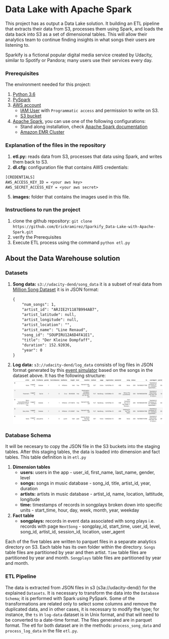 # Data Lake with Apache Spark
This project has as output a Data Lake solution. It building an ETL pipeline that extracts their data from S3, processes them using Spark, and loads the data back into S3 as a set of dimensional tables. This will allow their analytics team to continue finding insights in what songs their users are listening to.

Sparkify is a fictional popular digital media service created by Udacity, similar to Spotify or 
Pandora; many users use their services every day.
   
 ### Prerequisites
The environment needed for this project:
1. [Python 3.6](https://www.python.org/downloads/release/python-360/)
2. [PySpark](https://spark.apache.org/docs/latest/api/python/index.html)
3. [AWS account](https://aws.amazon.com/)
    - [IAM User](https://console.aws.amazon.com/iam) with `Programmatic access` and permission to write on S3.
    - [S3 bucket](https://aws.amazon.com/es/s3/)
4. [Apache Spark](https://spark.apache.org/), you can use one of the following configurations:
    - Stand along installation, check [Apache Spark documentation](https://spark.apache.org/downloads.html) 
    - [Amazon EMR Cluster](https://docs.aws.amazon.com/emr/latest/ManagementGuide/emr-gs-launch-sample-cluster.html)

### Explanation of the files in the repository
1. **etl.py:** reads data from S3, processes that data using Spark, and writes them back to S3.
2. **dl.cfg:** configuration file that contains AWS credentials: 
```
[CREDENTIALS]
AWS_ACCESS_KEY_ID = <your aws key>
AWS_SECRET_ACCESS_KEY = <your aws secret>
```
5. **images:** folder that contains the images used in this file.


### Instructions to run the project
1. clone the github repository: `git clone https://github.com/Erickramirez/Sparkify_Data-Lake-with-Apache-Spark.git`
2. verify the Prerequisites
4. Execute ETL process using the command `python etl.py` 

## About the Data Warehouse solution
### Datasets
1. **Song data:** `s3://udacity-dend/song_data`  it is a subset of real data from 
[Million Song Dataset](http://millionsongdataset.com/) it is in JSON format: 
    ```
    {
        "num_songs": 1,
        "artist_id": "ARJIE2Y1187B994AB7",
        "artist_latitude": null,
        "artist_longitude": null,
        "artist_location": "",
        "artist_name": "Line Renaud",
        "song_id": "SOUPIRU12A6D4FA1E1",
        "title": "Der Kleine Dompfaff",
        "duration": 152.92036,
        "year": 0
    }
    ```
2. **Log data:** `s3://udacity-dend/log_data` consists of log files in JSON format 
generated by this [event simulator](https://github.com/Interana/eventsim) based on the songs in the dataset above. 
It has the following structure:  ![log-data](/images/log-data.png)

### Database Schema
It will be necesary to copy the JSON file in the S3 buckets into the staging tables. 
After this staging tables, the data is loaded into dimension and fact tables. 
This table definition is in `etl.py`
1. **Dimension tables**
    - **users:** users in the app - user_id, first_name, last_name, gender, level
    - **songs:** songs in music database - song_id, title, artist_id, year, duration
    - **artists:** artists in music database - artist_id, name, location, lattitude, longitude
    - **time:** timestamps of records in songplays broken down into specific units - start_time, hour, day, week, month, year, weekday
2. **Fact table**
    - **songplays:** records in event data associated with song plays i.e. records with page `NextSong` - 
songplay_id, start_time, user_id, level, song_id, artist_id, session_id, location, user_agent

Each of the five tables are written to parquet files in a separate analytics directory on S3. 
Each table has its own folder within the directory. 
`Songs` table files are partitioned by year and then artist. 
`Time` table files are partitioned by year and month. 
`Songplays` table files are partitioned by year and month.
    
### ETL Pipeline
The data is extracted from JSON files in s3 (s3a://udacity-dend/) for the explained `Datasets`. It is necessary to transform the data into the `Database Schema`; it is performed with Spark using PySpark. Some of the transformations are related only to select some columns and remove the duplicated data, and in other cases, it is necessary to modify the type; for instance, the `ts` in `log-data` dataset is in Unix format, and that will need to be converted to a date-time format.  The files generated are in parquet format.
The etl for both dataset are in the methods: `process_song_data` and `process_log_data` in the file `etl.py`.
